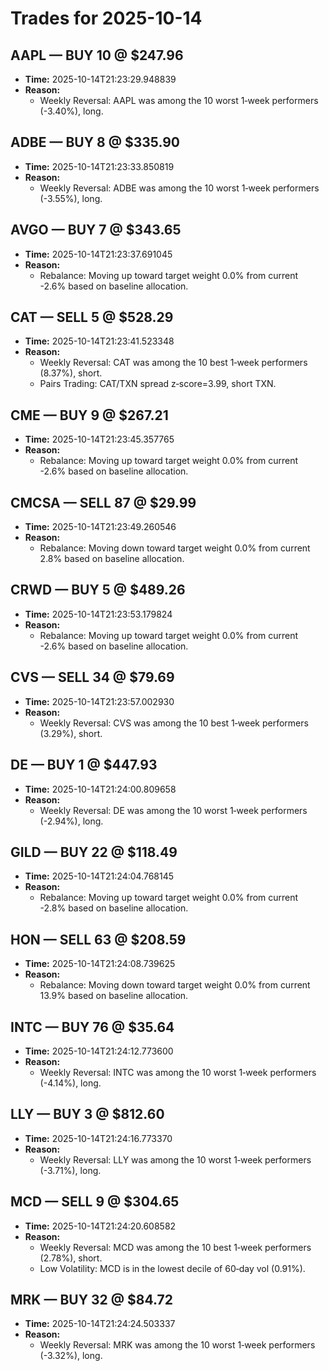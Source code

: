 # Trades for 2025-10-14

## AAPL — BUY 10 @ $247.96
- **Time:** 2025-10-14T21:23:29.948839
- **Reason:**
  - Weekly Reversal: AAPL was among the 10 worst 1‑week performers (-3.40%), long.

## ADBE — BUY 8 @ $335.90
- **Time:** 2025-10-14T21:23:33.850819
- **Reason:**
  - Weekly Reversal: ADBE was among the 10 worst 1‑week performers (-3.55%), long.

## AVGO — BUY 7 @ $343.65
- **Time:** 2025-10-14T21:23:37.691045
- **Reason:**
  - Rebalance: Moving up toward target weight 0.0% from current -2.6% based on baseline allocation.

## CAT — SELL 5 @ $528.29
- **Time:** 2025-10-14T21:23:41.523348
- **Reason:**
  - Weekly Reversal: CAT was among the 10 best 1‑week performers (8.37%), short.
  - Pairs Trading: CAT/TXN spread z‑score=3.99, short TXN.

## CME — BUY 9 @ $267.21
- **Time:** 2025-10-14T21:23:45.357765
- **Reason:**
  - Rebalance: Moving up toward target weight 0.0% from current -2.6% based on baseline allocation.

## CMCSA — SELL 87 @ $29.99
- **Time:** 2025-10-14T21:23:49.260546
- **Reason:**
  - Rebalance: Moving down toward target weight 0.0% from current 2.8% based on baseline allocation.

## CRWD — BUY 5 @ $489.26
- **Time:** 2025-10-14T21:23:53.179824
- **Reason:**
  - Rebalance: Moving up toward target weight 0.0% from current -2.6% based on baseline allocation.

## CVS — SELL 34 @ $79.69
- **Time:** 2025-10-14T21:23:57.002930
- **Reason:**
  - Weekly Reversal: CVS was among the 10 best 1‑week performers (3.29%), short.

## DE — BUY 1 @ $447.93
- **Time:** 2025-10-14T21:24:00.809658
- **Reason:**
  - Weekly Reversal: DE was among the 10 worst 1‑week performers (-2.94%), long.

## GILD — BUY 22 @ $118.49
- **Time:** 2025-10-14T21:24:04.768145
- **Reason:**
  - Rebalance: Moving up toward target weight 0.0% from current -2.8% based on baseline allocation.

## HON — SELL 63 @ $208.59
- **Time:** 2025-10-14T21:24:08.739625
- **Reason:**
  - Rebalance: Moving down toward target weight 0.0% from current 13.9% based on baseline allocation.

## INTC — BUY 76 @ $35.64
- **Time:** 2025-10-14T21:24:12.773600
- **Reason:**
  - Weekly Reversal: INTC was among the 10 worst 1‑week performers (-4.14%), long.

## LLY — BUY 3 @ $812.60
- **Time:** 2025-10-14T21:24:16.773370
- **Reason:**
  - Weekly Reversal: LLY was among the 10 worst 1‑week performers (-3.71%), long.

## MCD — SELL 9 @ $304.65
- **Time:** 2025-10-14T21:24:20.608582
- **Reason:**
  - Weekly Reversal: MCD was among the 10 best 1‑week performers (2.78%), short.
  - Low Volatility: MCD is in the lowest decile of 60‑day vol (0.91%).

## MRK — BUY 32 @ $84.72
- **Time:** 2025-10-14T21:24:24.503337
- **Reason:**
  - Weekly Reversal: MRK was among the 10 worst 1‑week performers (-3.32%), long.

